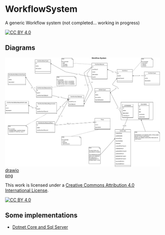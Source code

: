 # WorkflowSystem
A generic Workflow system (not completed... working in progress)

[![CC BY 4.0][cc-by-shield]][cc-by]

## Diagrams  

![Diagram](https://github.com/Magicianred/WorkflowSystem/blob/develop/Project/Diagrams/WorkflowSystem.png)  
[drawio](https://github.com/Magicianred/WorkflowSystem/blob/develop/Project/Diagrams/WorkflowSystem.drawio)  
[png](https://github.com/Magicianred/WorkflowSystem/blob/develop/Project/Diagrams/WorkflowSystem.png)



This work is licensed under a [Creative Commons Attribution 4.0 International License][cc-by].

[![CC BY 4.0][cc-by-image]][cc-by]

[cc-by]: http://creativecommons.org/licenses/by/4.0/
[cc-by-image]: https://i.creativecommons.org/l/by/4.0/88x31.png
[cc-by-shield]: https://img.shields.io/badge/License-CC%20BY%204.0-lightgrey.svg




## Some implementations

- [Dotnet Core and Sql Server](https://github.com/Magicianred/dotnetcore-workflow-system)  